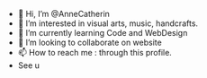 - 👋 Hi, I’m @AnneCatherin
- 👀 I’m interested in visual arts, music, handcrafts. 
- 🌱 I’m currently learning Code and WebDesign
- 💞️ I’m looking to collaborate on website
- 📫 How to reach me : through this profile. 
- See u 

<!---
AnneCatherin/AnneCatherin is a ✨ special ✨ repository because its `README.md` (this file) appears on your GitHub profile.
You can click the Preview link to take a look at your changes.
--->
